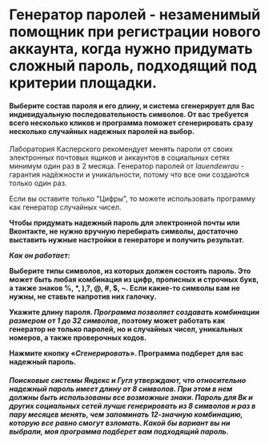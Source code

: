 # Генератор паролей - незаменимый помощник при регистрации нового аккаунта, когда нужно придумать сложный пароль, подходящий под критерии площадки.

#### Выберите состав пароля и его длину, и система сгенерирует для Вас индивидуальную последовательность символов. От вас требуется всего несколько кликов и программа поможет сгенерировать сразу несколько случайных надежных паролей на выбор.

Лаборатория Касперского рекомендует менять пароли от своих электронных почтовых ящиков и аккаунтов в социальных сетях минимум один раз в 2 месяца. Генератор паролей от *lauendewrau* - гарантия надёжности и уникальности, потому что все они создаются только один раз.

Если вы оставите только "Цифры", то можете использовать программу как генератор случайных чисел.

**Чтобы придумать надежный пароль для электронной почты или Вконтакте, не нужно вручную перебирать символы, достаточно выставить нужные настройки в генераторе и получить результат.** 

__*Как он работает:*__

__Выберите типы символов, из которых должен состоять пароль. Это может быть любая комбинация из цифр, прописных и строчных букв, а также знаков %, *, ),?, @, #, $, ~. Если какие-то символы вам не нужны, не ставьте напротив них галочку.__

**Укажите длину пароля. *Программа позволяет создавать комбинации размером от 1 до 32 символов*, поэтому может работать как генератор не только паролей, но и случайных чисел, уникальных номеров, а также проверочных кодов.**

**Нажмите кнопку «*Сгенерировать*». Программа подберет для вас надежный пароль.**

##### Поисковые системы *Яндекс* и *Гугл* утверждают, что относительно надежный пароль имеет длину от 8 символов. При этом в нем должны быть использованы все возможные знаки. Пароль для Вк и других социальных сетей лучше генерировать из 8 символов и раз в пару месяцев менять, чем запоминать 12-значную комбинацию, которую все равно смогут взломать. Какой бы вариант вы ни выбрали, моя программа подберет вам подходящий пароль.
